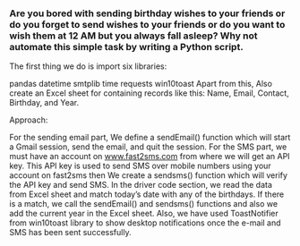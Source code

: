<h3>Are you bored with sending birthday wishes to your friends or do you forget to send wishes to your friends or do you want to wish them at 12 AM but you always fall asleep? Why not automate this simple task by writing a Python script.</h3>

<p>The first thing we do is import six libraries: 

pandas
datetime
smtplib
time
requests
win10toast
Apart from this, Also create an Excel sheet for containing records like this: Name, Email, Contact, Birthday, and Year. 

Approach:

For the sending email part, We define a sendEmail() function which will start a Gmail session, send the email, and quit the session.
For the SMS part, we must have an account on www.fast2sms.com from where we will get an API key. This API key is used to send SMS over mobile numbers using your account on fast2sms then We create a sendsms() function which will verify the API key and send SMS.
In the driver code section, we read the data from Excel sheet and match today’s date with any of the birthdays. If there is a match, we call the sendEmail() and sendsms() functions and also we add the current year in the Excel sheet. Also, we have used ToastNotifier from win10toast library to show desktop notifications once the e-mail and SMS has been sent successfully.
<p>